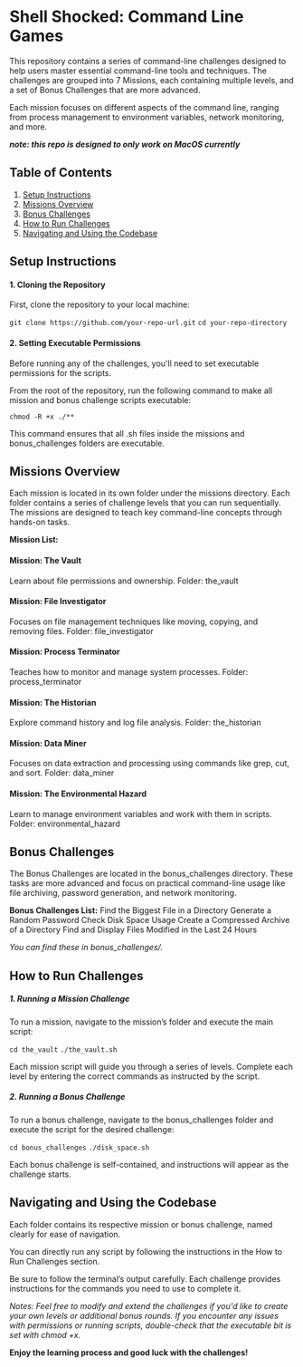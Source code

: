 # Shell Shocked: Command Line Games
This repository contains a series of command-line challenges designed to help users master essential command-line tools and techniques. The challenges are grouped into 7 Missions, each containing multiple levels, and a set of Bonus Challenges that are more advanced.

Each mission focuses on different aspects of the command line, ranging from process management to environment variables, network monitoring, and more.

***note: this repo is designed to only work on MacOS currently***

## Table of Contents
1. [Setup Instructions](#setup)
2. [Missions Overview](#missions)
3. [Bonus Challenges](#bonus)
4. [How to Run Challenges](#howto)
5. [Navigating and Using the Codebase](#navigate)

## Setup Instructions <a name="setup"></a>
#### 1. Cloning the Repository
First, clone the repository to your local machine:

`git clone https://github.com/your-repo-url.git`
`cd your-repo-directory`

#### 2. Setting Executable Permissions
Before running any of the challenges, you'll need to set executable permissions for the scripts.

From the root of the repository, run the following command to make all mission and bonus challenge scripts executable:

`chmod -R +x ./**`

This command ensures that all .sh files inside the missions and bonus_challenges folders are executable.

## Missions Overview <a name="missions"></a>
Each mission is located in its own folder under the missions directory. Each folder contains a series of challenge levels that you can run sequentially. The missions are designed to teach key command-line concepts through hands-on tasks.

**Mission List:**

#### Mission: The Vault

Learn about file permissions and ownership.
Folder: the_vault

#### Mission: File Investigator

Focuses on file management techniques like moving, copying, and removing files.
Folder: file_investigator

#### Mission: Process Terminator

Teaches how to monitor and manage system processes.
Folder: process_terminator

#### Mission: The Historian

Explore command history and log file analysis.
Folder: the_historian

#### Mission: Data Miner

Focuses on data extraction and processing using commands like grep, cut, and sort.
Folder: data_miner


#### Mission: The Environmental Hazard

Learn to manage environment variables and work with them in scripts.
Folder: environmental_hazard


## Bonus Challenges <a name="bonus"></a>
The Bonus Challenges are located in the bonus_challenges directory. These tasks are more advanced and focus on practical command-line usage like file archiving, password generation, and network monitoring.

**Bonus Challenges List:**
Find the Biggest File in a Directory
Generate a Random Password
Check Disk Space Usage
Create a Compressed Archive of a Directory
Find and Display Files Modified in the Last 24 Hours

*You can find these in bonus_challenges/.*

## How to Run Challenges <a name="howto"></a>
##### 1. Running a Mission Challenge
To run a mission, navigate to the mission’s folder and execute the main script:

`cd the_vault`
`./the_vault.sh`

Each mission script will guide you through a series of levels. Complete each level by entering the correct commands as instructed by the script.

##### 2. Running a Bonus Challenge 
To run a bonus challenge, navigate to the bonus_challenges folder and execute the script for the desired challenge:

`cd bonus_challenges`
`./disk_space.sh`

Each bonus challenge is self-contained, and instructions will appear as the challenge starts.

## Navigating and Using the Codebase <a name="navigate"></a>
Each folder contains its respective mission or bonus challenge, named clearly for ease of navigation.

You can directly run any script by following the instructions in the How to Run Challenges section.

Be sure to follow the terminal’s output carefully. Each challenge provides instructions for the commands you need to use to complete it.

*Notes:
Feel free to modify and extend the challenges if you'd like to create your own levels or additional bonus rounds.
If you encounter any issues with permissions or running scripts, double-check that the executable bit is set with chmod +x.*

**Enjoy the learning process and good luck with the challenges!**